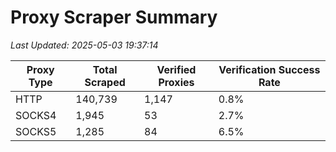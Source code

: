 # Proxy Scraper Summary

_Last Updated: 2025-05-03 19:37:14_

| Proxy Type | Total Scraped | Verified Proxies | Verification Success Rate |
|------------|--------------|------------------|--------------------------|
| HTTP | 140,739 | 1,147 | 0.8% |
| SOCKS4 | 1,945 | 53 | 2.7% |
| SOCKS5 | 1,285 | 84 | 6.5% |
